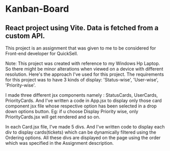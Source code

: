# Kanban-Board
## React project using Vite. Data is fetched from a custom API.


This project is an assignment that was given to me to be considered for Front-end developer for QuickSell.

Note: This project was created with reference to my Windows Hp Laptop. So there might be minor alterations when viewed on a device with different resolution.
Here's the approach I've used for this project.
The requirements for this project was to have 3 kinds of display: 'Status-wise', 'User-wise', 'Priority-wise'.

I made three different jsx components namely : StatusCards, UserCards, PriorityCards. And I've written a code in App.jsx to display only those card component jsx file whose respective option has been selected in a drop down options button.
Eg: if u choose Display Priority wise, only PriorityCards.jsx will get rendered and so on.

In each Card.jsx file, I've made 5 divs. And I've written code to display each div to display cards(tickets) which can be dynamically filtered using the Ordering options. All these divs are displayed on the page using the order which was specified in the Assignment description. 



